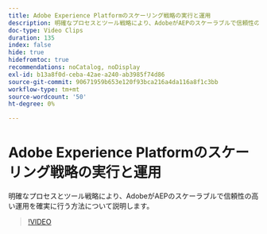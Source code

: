 ```yaml
---
title: Adobe Experience Platformのスケーリング戦略の実行と運用
description: 明確なプロセスとツール戦略により、AdobeがAEPのスケーラブルで信頼性の高い運用を確実に行う方法について説明します。
doc-type: Video Clips
duration: 135
index: false
hide: true
hidefromtoc: true
recommendations: noCatalog, noDisplay
exl-id: b13a8f0d-ceba-42ae-a240-ab3985f74d86
source-git-commit: 90671959b653e120f93bca216a4da116a8f1c3bb
workflow-type: tm+mt
source-wordcount: '50'
ht-degree: 0%

---
```


# Adobe Experience Platformのスケーリング戦略の実行と運用

明確なプロセスとツール戦略により、AdobeがAEPのスケーラブルで信頼性の高い運用を確実に行う方法について説明します。

<!-- 62_S655_3442541_134_run-and-operate-strategies-for-scaling-adobe-experience-platform -->
>[!VIDEO](https://video.tv.adobe.com/v/3458255/?learn=on&enablevpops=true)
